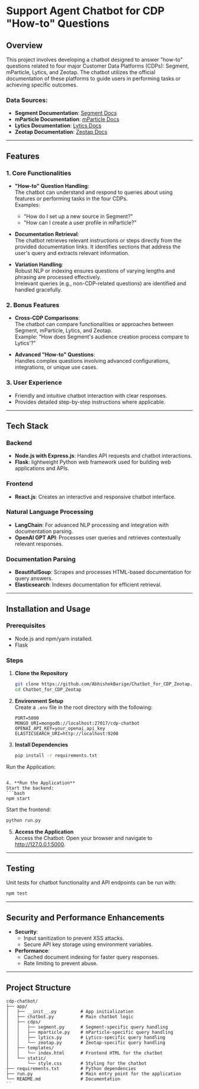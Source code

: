 
# Support Agent Chatbot for CDP "How-to" Questions

## Overview  
This project involves developing a chatbot designed to answer "how-to" questions related to four major Customer Data Platforms (CDPs): Segment, mParticle, Lytics, and Zeotap. The chatbot utilizes the official documentation of these platforms to guide users in performing tasks or achieving specific outcomes.


### Data Sources:  
- **Segment Documentation**: [Segment Docs](https://segment.com/docs/?ref=nav)  
- **mParticle Documentation**: [mParticle Docs](https://docs.mparticle.com/)  
- **Lytics Documentation**: [Lytics Docs](https://docs.lytics.com/)  
- **Zeotap Documentation**: [Zeotap Docs](https://docs.zeotap.com/home/en-us/)
---

## Features  

### 1. Core Functionalities  
- **"How-to" Question Handling**:  
  The chatbot can understand and respond to queries about using features or performing tasks in the four CDPs.  
  Examples:  
  - "How do I set up a new source in Segment?"  
  - "How can I create a user profile in mParticle?"  

- **Documentation Retrieval**:  
  The chatbot retrieves relevant instructions or steps directly from the provided documentation links. It identifies sections that address the user's query and extracts relevant information.  

- **Variation Handling**:  
  Robust NLP or indexing ensures questions of varying lengths and phrasing are processed effectively.  
  Irrelevant queries (e.g., non-CDP-related questions) are identified and handled gracefully.  

### 2. Bonus Features  
- **Cross-CDP Comparisons**:  
  The chatbot can compare functionalities or approaches between Segment, mParticle, Lytics, and Zeotap.  
  Example: "How does Segment's audience creation process compare to Lytics'?"  

- **Advanced "How-to" Questions**:  
  Handles complex questions involving advanced configurations, integrations, or unique use cases.  

### 3. User Experience  
- Friendly and intuitive chatbot interaction with clear responses.  
- Provides detailed step-by-step instructions where applicable.  

---

## Tech Stack  

### Backend  
- **Node.js with Express.js**: Handles API requests and chatbot interactions.  
- **Flask**: lightweight Python web framework used for building web applications and APIs. 

### Frontend  
- **React.js**: Creates an interactive and responsive chatbot interface.  

### Natural Language Processing  
- **LangChain**: For advanced NLP processing and integration with documentation parsing.  
- **OpenAI GPT API**: Processes user queries and retrieves contextually relevant responses.  

### Documentation Parsing  
- **BeautifulSoup**: Scrapes and processes HTML-based documentation for query answers.  
- **Elasticsearch**: Indexes documentation for efficient retrieval.  

---

## Installation and Usage  

### Prerequisites  
- Node.js and npm/yarn installed.  
- Flask  

### Steps  
1. **Clone the Repository**  
   ```bash
   git clone https://github.com/AbhishekBarige/Chatbot_for_CDP_Zeotap.git
   cd Chatbot_for_CDP_Zeotap 
   ```

2. **Environment Setup**  
   Create a `.env` file in the root directory with the following:  
   ```env
   PORT=5000
   MONGO_URI=mongodb://localhost:27017/cdp-chatbot
   OPENAI_API_KEY=your_openai_api_key
   ELASTICSEARCH_URI=http://localhost:9200
   ```

3. **Install Dependencies**  
   ```bash
   pip install -r requirements.txt
Run the Application:
   ```

4. **Run the Application**  
   Start the backend:  
   ```bash
   npm start
   ```  
   Start the frontend:  
   ```bash
   python run.py
  

   ```  

5. **Access the Application**  
   Access the Chatbot: Open your browser and navigate to http://127.0.0.1:5000.

---

## Testing  
Unit tests for chatbot functionality and API endpoints can be run with:  
```bash
npm test
```

---

## Security and Performance Enhancements  
- **Security**:  
  - Input sanitization to prevent XSS attacks.  
  - Secure API key storage using environment variables.  
- **Performance**:  
  - Cached document indexing for faster query responses.  
  - Rate limiting to prevent abuse.  

---

## Project Structure  

```
cdp-chatbot/
├── app/
│   ├── __init__.py         # App initialization
│   ├── chatbot.py          # Main chatbot logic
│   ├── cdps/
│   │   ├── segment.py      # Segment-specific query handling
│   │   ├── mparticle.py    # mParticle-specific query handling
│   │   ├── lytics.py       # Lytics-specific query handling
│   │   └── zeotap.py       # Zeotap-specific query handling
│   ├── templates/
│   │   └── index.html      # Frontend HTML for the chatbot
│   └── static/
│       └── style.css       # Styling for the chatbot
├── requirements.txt        # Python dependencies
├── run.py                  # Main entry point for the application
└── README.md               # Documentation
``
